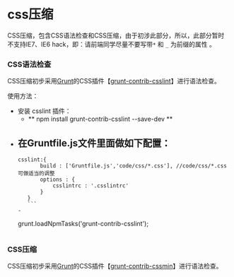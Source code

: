 # css压缩

CSS压缩，包含CSS语法检查和CSS压缩，由于初涉此部分，所以，此部分暂时不支持IE7、IE6 hack，即：请前端同学尽量不要写带```*``` 和 ```_``` 为前缀的属性 。

### CSS语法检查

CSS压缩初步采用[Grunt](http://gruntjs.com/)的CSS插件【[grunt-contrib-csslint](https://www.npmjs.com/package/grunt-contrib-csslint)】进行语法检查。

使用方法：
+ 安装 csslint 插件：
  - ** npm install grunt-contrib-csslint --save-dev ** 
+ 在Gruntfile.js文件里面做如下配置：
    - 
     ```
     csslint:{
			build : ['Gruntfile.js','code/css/*.css'], //code/css/*.css 可做适当的调整
			options : {
				csslintrc : '.csslintrc'
			}
		}
        ```
    - 
    ```
    grunt.loadNpmTasks('grunt-contrib-csslint');
    ```
  
### CSS压缩

CSS压缩初步采用[Grunt](http://gruntjs.com/)的CSS插件【[grunt-contrib-cssmin](https://www.npmjs.com/package/grunt-contrib-cssmin)】进行语法检查。  

